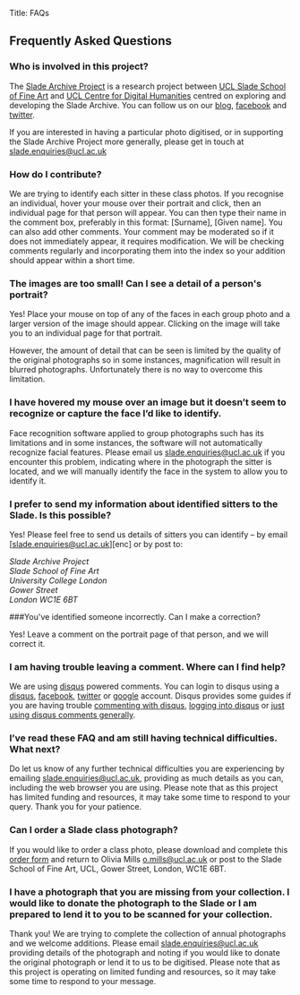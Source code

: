 Title: FAQs

## Frequently Asked Questions ##

### Who is involved in this project?

The [Slade Archive Project][blog] is a research project between [UCL Slade School of Fine Art][slade] and [UCL Centre for Digital Humanities][ucldh] centred on exploring and developing the Slade Archive. You can follow us on our [blog], [facebook][slade_facebook] and [twitter][slade_twitter]. 

If you are interested in having a particular photo digitised, or in supporting the Slade Archive Project more generally, please get in touch at [slade.enquiries@ucl.ac.uk][enq]


### How do I contribute?

We are trying to identify each sitter in these class photos. If you recognise an individual, hover your mouse over their portrait and click, then an individual page for that person will appear. You can then type their name in the comment box, preferably in this format: [Surname], [Given name]. You can also add other comments. Your comment may be moderated so if it does not immediately appear, it requires modification. We will be checking comments regularly and incorporating them into the index so your addition should appear within a short time.


### The images are too small! Can I see a detail of a person's portrait?

Yes! Place your mouse on top of any of the faces in each group photo and a larger version of the image should appear. Clicking on the image will take you to an individual page for that portrait.

However, the amount of detail that can be seen is limited by the quality of the original photographs so in some instances, magnification will result in blurred photographs. Unfortunately there is no way to overcome this limitation. 


### I have hovered my mouse over an image but it doesn’t seem to recognize or capture the face I’d like to identify.

Face recognition software applied to group photographs such has its limitations and in some instances, the software will not automatically recognize facial features. Please email us [slade.enquiries@ucl.ac.uk][enq] if you encounter this problem, indicating where in the photograph the sitter is located, and we will manually identify the face in the system to allow you to identify it.


### I prefer to send my information about identified sitters to the Slade. Is this possible? 

Yes! Please feel free to send us details of sitters you can identify – by email [slade.enquiries@ucl.ac.uk][enc] or by post to: 

<address>
Slade Archive Project<br>
Slade School of Fine Art<br>
University College London<br>
Gower Street<br>
London WC1E 6BT
</address>


###You've identified someone incorrectly. Can I make a correction?

Yes! Leave a comment on the portrait page of that person, and we will correct it.


### I am having trouble leaving a comment. Where can I find help?

We are using [disqus] powered comments. You can login to disqus using a [disqus], [facebook], [twitter] or [google] account. Disqus provides some guides if you are having trouble [commenting with disqus][commenting], [logging into disqus][logging_in] or [just using disqus comments generally][disqus_help]. 


### I’ve read these FAQ and am still having technical difficulties. What next?

Do let us know of any further technical difficulties you are experiencing by emailing [slade.enquiries@ucl.ac.uk][enq], providing as much details as you can, including the web browser you are using. Please note that as this project has limited funding and resources, it may take some time to respond to your query. Thank you for your patience.


### Can I order a Slade class photograph?

If you would like to order a class photo, please download and complete this [order form][ord_form] and return to Olivia Mills [o.mills@ucl.ac.uk][ord] or post to the Slade School of Fine Art, UCL, Gower Street, London, WC1E 6BT.


### I have a photograph that you are missing from your collection. I would like to donate the photograph to the Slade or I am prepared to lend it to you to be scanned for your collection.

Thank you! We are trying to complete the collection of annual photographs and we welcome additions. Please email [slade.enquiries@ucl.ac.uk][enq] providing details of the photograph and noting if you would like to donate the original photograph or lend it to us to be digitised. Please note that as this project is operating on limited funding and resources, so it may take some time to respond to your message. 



[ucldh]: http://www.ucl.ac.uk/dh
[slade]: http://www.ucl.ac.uk/slade
[enq]: mailto:slade.enquiries@ucl.ac.uk?subject=[SLADE+Archive] "slade.enquiries@ucl.ac.uk"
[ord]: mailto:o.mills@ucl.ac.uk?subject=[SLADE+Archive] "o.mills@ucl.ac.uk"
[ord_form]:  http://www.ucl.ac.uk/slade/sladearchive/slade-archive/slade-archive-orderform
[blog]: http://blogs.ucl.ac.uk/slade-archive-project
[slade_facebook]: https://www.facebook.com/SladeArchiveProject
[slade_twitter]: https://twitter.com/sladearchive
[disqus]: http://disqus.com/
[facebook]: https://facebook.com
[twitter]: https://twitter.com
[google]: https://google.com
[commenting]: http://help.disqus.com/customer/portal/articles/926014-how-to-post-a-comment
[logging_in]: http://help.disqus.com/customer/portal/articles/466230
[disqus_help]: http://help.disqus.com/customer/portal/topics/215154/articles
